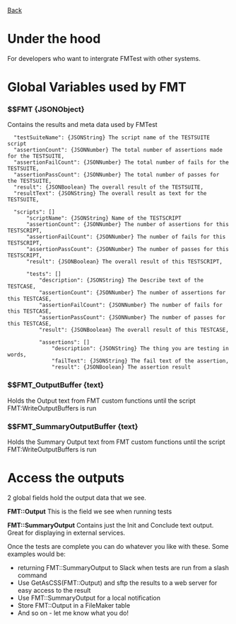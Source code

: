 [Back](Main.md)  

# Under the hood

For developers who want to intergrate FMTest with other systems.  



# Global Variables used by FMT  
### $$FMT {JSONObject}  
Contains the results and meta data used by FMTest  
```
  "testSuiteName": {JSONString} The script name of the TESTSUITE script
  "assertionCount": {JSONNumber} The total number of assertions made for the TESTSUITE,
  "assertionFailCount": {JSONNumber} The total number of fails for the TESTSUITE,
  "assertionPassCount": {JSONNumber} The total number of passes for the TESTSUITE,
  "result": {JSONBoolean} The overall result of the TESTSUITE,
  "resultText": {JSONString} The overall result as text for the TESTSUITE,

  "scripts": []
      "scriptName": {JSONString} Name of the TESTSCRIPT
      "assertionCount": {JSONNumber} The number of assertions for this TESTSCRIPT,
      "assertionFailCount": {JSONNumber} The number of fails for this TESTSCRIPT,
      "assertionPassCount": {JSONNumber} The number of passes for this TESTSCRIPT,
      "result": {JSONBoolean} The overall result of this TESTSCRIPT,

      "tests": []
          "description": {JSONString} The Describe text of the TESTCASE,
          "assertionCount": {JSONNumber} The number of assertions for this TESTCASE,
          "assertionFailCount": {JSONNumber} The number of fails for this TESTCASE,
          "assertionPassCount": {JSONNumber} The number of passes for this TESTCASE,
          "result": {JSONBoolean} The overall result of this TESTCASE,

          "assertions": []
              "description": {JSONString} The thing you are testing in words,
              "failText": {JSONString} The fail text of the assertion,
              "result": {JSONBoolean} The assertion result
```

### $$FMT_OutputBuffer {text}  
Holds the Output text from FMT custom functions until the script FMT:WriteOutputBuffers is run  

### $$FMT_SummaryOutputBuffer {text}  
Holds the Summary Output text from FMT custom functions until the script FMT:WriteOutputBuffers is run 

# Access the outputs  
2 global fields hold the output data that we see.

**FMT::Output** This is the field we see when running tests

**FMT::SummaryOutput** Contains just the Init and Conclude text output. Great for displaying in external services.

Once the tests are complete you can do whatever you like with these.
Some examples would be: 
 * returning FMT::SummaryOutput to Slack when tests are run from a slash command
 * Use GetAsCSS(FMT::Output) and sftp the results to a web server for easy access to the result
 * Use FMT::SummaryOutput for a local notification
 * Store FMT::Output in a FileMaker table
 * And so on - let me know what you do!
  

